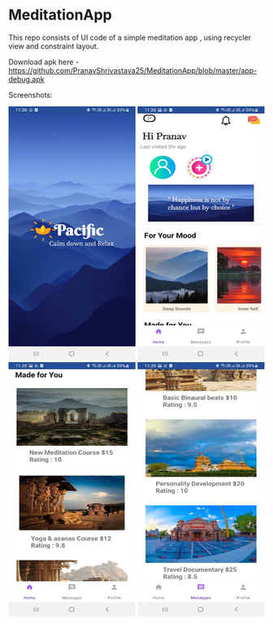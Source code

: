 # MeditationApp
This repo consists of UI code of a simple meditation app , using recycler view and constraint layout.

Download apk here -  https://github.com/PranavShrivastava25/MeditationApp/blob/master/app-debug.apk

Screenshots:


<img src="https://github.com/PranavShrivastava25/MeditationApp/blob/master/ss/1.jpeg" width="250" height="500">
<img src="https://github.com/PranavShrivastava25/MeditationApp/blob/master/ss/2.jpeg" width="250" height="500">
<img src="https://github.com/PranavShrivastava25/MeditationApp/blob/master/ss/3.jpeg" width="250" height="500">
<img src="https://github.com/PranavShrivastava25/MeditationApp/blob/master/ss/4.jpeg" width="250" height="500">

